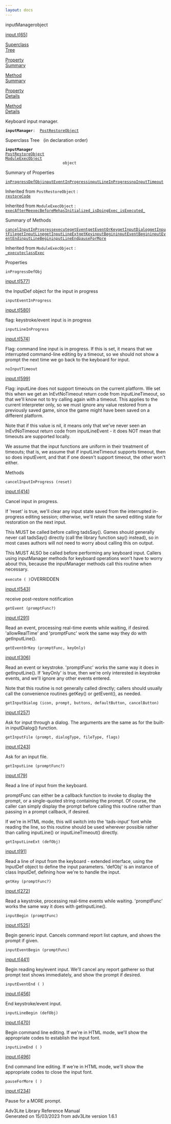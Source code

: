 ```yaml
---
layout: docs
---
```

<span class="title">inputManager</span><span class="type">object</span>

[input.t](../file/input.t.html)\[[65](../source/input.t.html#65)\]

[Superclass  
Tree](#_SuperClassTree_)

[Property  
Summary](#_PropSummary_)

[Method  
Summary](#_MethodSummary_)

[Property  
Details](#_Properties_)

[Method  
Details](#_Methods_)

<div class="fdesc">

Keyboard input manager.

**`inputManager`**` :   `[`PostRestoreObject`](../object/PostRestoreObject.html)

</div>

<span id="_SuperClassTree_"></span>

<div class="mjhd">

<span class="hdln">Superclass Tree</span>   (in declaration order)

</div>

**`inputManager`**  
[`PostRestoreObject`](../object/PostRestoreObject.html)  
[`ModuleExecObject`](../object/ModuleExecObject.html)  
`                         object`  
<span id="_PropSummary_"></span>

<div class="mjhd">

<span class="hdln">Summary of Properties</span>  

</div>

[`inProgressDefObj`](#inProgressDefObj)[`inputEventInProgress`](#inputEventInProgress)[`inputLineInProgress`](#inputLineInProgress)[`noInputTimeout`](#noInputTimeout)

Inherited from `PostRestoreObject` :  
[`restoreCode`](../object/PostRestoreObject.html#restoreCode)

Inherited from `ModuleExecObject` :  
[`execAfterMe`](../object/ModuleExecObject.html#execAfterMe)[`execBeforeMe`](../object/ModuleExecObject.html#execBeforeMe)[`hasInitialized_`](../object/ModuleExecObject.html#hasInitialized_)[`isDoingExec_`](../object/ModuleExecObject.html#isDoingExec_)[`isExecuted_`](../object/ModuleExecObject.html#isExecuted_)

<span id="_MethodSummary_"></span>

<div class="mjhd">

<span class="hdln">Summary of Methods</span>  

</div>

[`cancelInputInProgress`](#cancelInputInProgress)[`execute`](#execute)[`getEvent`](#getEvent)[`getEventOrKey`](#getEventOrKey)[`getInputDialog`](#getInputDialog)[`getInputFile`](#getInputFile)[`getInputLine`](#getInputLine)[`getInputLineExt`](#getInputLineExt)[`getKey`](#getKey)[`inputBegin`](#inputBegin)[`inputEventBegin`](#inputEventBegin)[`inputEventEnd`](#inputEventEnd)[`inputLineBegin`](#inputLineBegin)[`inputLineEnd`](#inputLineEnd)[`pauseForMore`](#pauseForMore)



Inherited from `ModuleExecObject` :  
[`_execute`](../object/ModuleExecObject.html#_execute)[`classExec`](../object/ModuleExecObject.html#classExec)

<span id="_Properties_"></span>

<div class="mjhd">

<span class="hdln">Properties</span>  

</div>

<span id="inProgressDefObj"></span>

`inProgressDefObj`

[input.t](../file/input.t.html)\[[577](../source/input.t.html#577)\]

<div class="desc">

the InputDef object for the input in progress

</div>

<span id="inputEventInProgress"></span>

`inputEventInProgress`

[input.t](../file/input.t.html)\[[580](../source/input.t.html#580)\]

<div class="desc">

flag: keystroke/event input is in progress

</div>

<span id="inputLineInProgress"></span>

`inputLineInProgress`

[input.t](../file/input.t.html)\[[574](../source/input.t.html#574)\]

<div class="desc">

Flag: command line input is in progress. If this is set, it means that
we interrupted command-line editing by a timeout, so we should not show
a prompt the next time we go back to the keyboard for input.

</div>

<span id="noInputTimeout"></span>

`noInputTimeout`

[input.t](../file/input.t.html)\[[599](../source/input.t.html#599)\]

<div class="desc">

Flag: inputLine does not support timeouts on the current platform. We
set this when we get an InEvtNoTimeout return code from
inputLineTimeout, so that we'll know not to try calling again with a
timeout. This applies to the current interpreter only, so we must ignore
any value restored from a previously saved game, since the game might
have been saved on a different platform.

Note that if this value is nil, it means only that we've never seen an
InEvtNoTimeout return code from inputLineEvent - it does NOT mean that
timeouts are supported locally.

We assume that the input functions are uniform in their treatment of
timeouts; that is, we assume that if inputLineTimeout supports timeout,
then so does inputEvent, and that if one doesn't support timeout, the
other won't either.

</div>

<span id="_Methods_"></span>

<div class="mjhd">

<span class="hdln">Methods</span>  

</div>

<span id="cancelInputInProgress"></span>

`cancelInputInProgress (reset)`

[input.t](../file/input.t.html)\[[414](../source/input.t.html#414)\]

<div class="desc">

Cancel input in progress.

If 'reset' is true, we'll clear any input state saved from the
interrupted in-progress editing session; otherwise, we'll retain the
saved editing state for restoration on the next input.

This MUST be called before calling tadsSay(). Games should generally
never call tadsSay() directly (call the library function say() instead),
so in most cases authors will not need to worry about calling this on
output.

This MUST ALSO be called before performing any keyboard input. Callers
using inputManager methods for keyboard operations won't have to worry
about this, because the inputManager methods call this routine when
necessary.

</div>

<span id="execute"></span>

`execute ( )`<span class="rem">OVERRIDDEN</span>

[input.t](../file/input.t.html)\[[543](../source/input.t.html#543)\]

<div class="desc">

receive post-restore notification

</div>

<span id="getEvent"></span>

`getEvent (promptFunc?)`

[input.t](../file/input.t.html)\[[291](../source/input.t.html#291)\]

<div class="desc">

Read an event, processing real-time events while waiting, if desired.
'allowRealTime' and 'promptFunc' work the same way they do with
getInputLine().

</div>

<span id="getEventOrKey"></span>

`getEventOrKey (promptFunc, keyOnly)`

[input.t](../file/input.t.html)\[[306](../source/input.t.html#306)\]

<div class="desc">

Read an event or keystroke. 'promptFunc' works the same way it does in
getInputLine(). If 'keyOnly' is true, then we're only interested in
keystroke events, and we'll ignore any other events entered.

Note that this routine is not generally called directly; callers should
usually call the convenience routines getKey() or getEvent(), as needed.

</div>

<span id="getInputDialog"></span>

`getInputDialog (icon, prompt, buttons, defaultButton, cancelButton)`

[input.t](../file/input.t.html)\[[257](../source/input.t.html#257)\]

<div class="desc">

Ask for input through a dialog. The arguments are the same as for the
built-in inputDialog() function.

</div>

<span id="getInputFile"></span>

`getInputFile (prompt, dialogType, fileType, flags)`

[input.t](../file/input.t.html)\[[243](../source/input.t.html#243)\]

<div class="desc">

Ask for an input file.

</div>

<span id="getInputLine"></span>

`getInputLine (promptFunc?)`

[input.t](../file/input.t.html)\[[79](../source/input.t.html#79)\]

<div class="desc">

Read a line of input from the keyboard.

promptFunc can either be a callback function to invoke to display the
prompt, or a single-quoted string containing the prompt. Of course, the
caller can simply display the prompt before calling this routine rather
than passing in a prompt callback, if desired.

If we're in HTML mode, this will switch into the 'tads-input' font while
reading the line, so this routine should be used wherever possible
rather than calling inputLine() or inputLineTimeout() directly.

</div>

<span id="getInputLineExt"></span>

`getInputLineExt (defObj)`

[input.t](../file/input.t.html)\[[91](../source/input.t.html#91)\]

<div class="desc">

Read a line of input from the keyboard - extended interface, using the
InputDef object to define the input parameters. 'defObj' is an instance
of class InputDef, defining how we're to handle the input.

</div>

<span id="getKey"></span>

`getKey (promptFunc?)`

[input.t](../file/input.t.html)\[[272](../source/input.t.html#272)\]

<div class="desc">

Read a keystroke, processing real-time events while waiting.
'promptFunc' works the same way it does with getInputLine().

</div>

<span id="inputBegin"></span>

`inputBegin (promptFunc)`

[input.t](../file/input.t.html)\[[525](../source/input.t.html#525)\]

<div class="desc">

Begin generic input. Cancels command report list capture, and shows the
prompt if given.

</div>

<span id="inputEventBegin"></span>

`inputEventBegin (promptFunc)`

[input.t](../file/input.t.html)\[[441](../source/input.t.html#441)\]

<div class="desc">

Begin reading key/event input. We'll cancel any report gatherer so that
prompt text shows immediately, and show the prompt if desired.

</div>

<span id="inputEventEnd"></span>

`inputEventEnd ( )`

[input.t](../file/input.t.html)\[[456](../source/input.t.html#456)\]

<div class="desc">

End keystroke/event input.

</div>

<span id="inputLineBegin"></span>

`inputLineBegin (defObj)`

[input.t](../file/input.t.html)\[[470](../source/input.t.html#470)\]

<div class="desc">

Begin command line editing. If we're in HTML mode, we'll show the
appropriate codes to establish the input font.

</div>

<span id="inputLineEnd"></span>

`inputLineEnd ( )`

[input.t](../file/input.t.html)\[[496](../source/input.t.html#496)\]

<div class="desc">

End command line editing. If we're in HTML mode, we'll show the
appropriate codes to close the input font.

</div>

<span id="pauseForMore"></span>

`pauseForMore ( )`

[input.t](../file/input.t.html)\[[234](../source/input.t.html#234)\]

<div class="desc">

Pause for a MORE prompt.

</div>

<div class="ftr">

Adv3Lite Library Reference Manual  
Generated on 15/03/2023 from adv3Lite version 1.6.1

</div>
